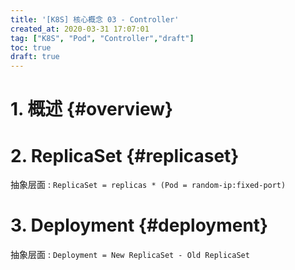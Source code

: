 ```yaml
---
title: '[K8S] 核心概念 03 - Controller'
created_at: 2020-03-31 17:07:01
tag: ["K8S", "Pod", "Controller","draft"]
toc: true
draft: true
---
```


# 1. 概述 {#overview}

# 2. ReplicaSet {#replicaset}

抽象层面 : `ReplicaSet = replicas * (Pod = random-ip:fixed-port)`

# 3. Deployment {#deployment}

抽象层面 : `Deployment = New ReplicaSet - Old ReplicaSet`
